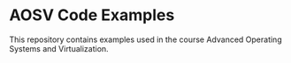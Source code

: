 # AOSV Code Examples

This repository contains examples used in the course Advanced Operating Systems and Virtualization.
